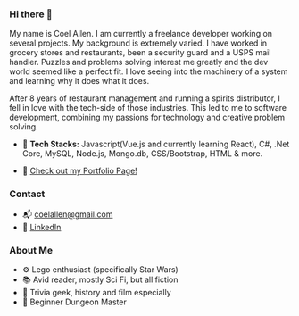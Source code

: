 ### Hi there 👋

My name is Coel Allen.  I am currently a freelance developer working on several projects.  My background is extremely varied. I have worked in grocery stores and restaurants, been a security guard and a USPS mail handler.  Puzzles and problems solving interest me greatly and the dev world seemed like a perfect fit.  I love seeing into the machinery of a system and learning why it does what it does.

After 8 years of restaurant management and running a spirits distributor, I fell in love with the tech-side of those industries.  This led to me to software development, combining my passions for technology and creative problem solving.

+ 💾 **Tech Stacks:** Javascript(Vue.js and currently learning React), C#, .Net Core, MySQL, Node.js, Mongo.db, CSS/Bootstrap, HTML & more.

+ 📝 [Check out my Portfolio Page!](https://coelallen.github.io/react-portfolio/)

### Contact
+ 📬 coelallen@gmail.com
+ 💼 [LinkedIn](https://www.linkedin.com/in/coelallen/)

### About Me

+  ⚙️ Lego enthusiast (specifically Star Wars)
+ 📚 Avid reader, mostly Sci Fi, but all fiction
+ 🧐 Trivia geek, history and film especially
+ 🎲 Beginner Dungeon Master 
<!--
**CoelAllen/CoelAllen** is a ✨ _special_ ✨ repository because its `README.md` (this file) appears on your GitHub profile.

Here are some ideas to get you started:

- 🔭 I’m currently working on ...
- 🌱 I’m currently learning ...
- 👯 I’m looking to collaborate on ...
- 🤔 I’m looking for help with ...
- 💬 Ask me about ...
- 📫 How to reach me: ...
- 😄 Pronouns: ...
- ⚡ Fun fact: ...
-->
